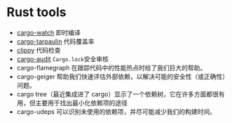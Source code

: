 # Rust tools

- [cargo-watch](https://crates.io/crates/cargo-watch) 即时编译
- [cargo-tarpaulin](https://crates.io/crates/cargo-tarpaulin) 代码覆盖率
- [clippy](https://github.com/rust-lang/rust-clippy#clippy) 代码检查
- [cargo-audit](https://crates.io/crates/cargo-audit) `Cargo.lock`安全审核
- cargo-flamegraph 在跟踪代码中的性能热点时给了我们巨大的帮助。
- cargo-geiger 帮助我们快速评估外部依赖，以解决可能的安全性（或正确性）问题。
- cargo tree（最近集成进了 cargo）显示了一个依赖树，它在许多方面都很有用，但主要用于找出最小化依赖项的途径
- cargo-udeps 可以识别未使用的依赖项，并尽可能减少我们的构建时间。

